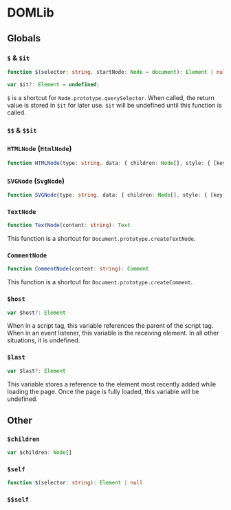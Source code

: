 # DOMLib
## Globals
### `$` & `$it`
```typescript
function $(selector: string, startNode: Node = document): Element | null
```
```typescript
var $it?: Element = undefined;
```
`$` is a shortcut for `Node.prototype.querySelector`. When called, the return value is stored in `$it` for later use. `$it` will be undefined until this function is called.
### `$$` & `$$it`
### `HTMLNode` (`HtmlNode`)
```typescript
function HTMLNode(type: string, data: { children: Node[], style: { [key: string]: string }, [other: string]: any }): HTMLElement
```
### `SVGNode` (`SvgNode`)
```typescript
function SVGNode(type: string, data: { children: Node[], style: { [key: string]: string }, [other: string]: any }): SVGElement
```
### `TextNode`
```typescript
function TextNode(content: string): Text
```
This function is a shortcut for `Document.prototype.createTextNode`.
### `CommentNode`
```typescript
function CommentNode(content: string): Comment
```
This function is a shortcut for `Document.prototype.createComment`.
### `$host`
```typescript
var $host?: Element
```
When in a script tag, this variable references the parent of the script tag. When in an event listener, this variable is the receiving element. In all other situations, it is undefined.
### `$last`
```typescript
var $last?: Element
```
This variable stores a reference to the element most recently added while loading the page. Once the page is fully loaded, this variable will be undefined.
## Other
### `$children`
```typescript
var $children: Node[]
```
### `$self`
```typescript
function $(selector: string): Element | null
```
### `$$self`
